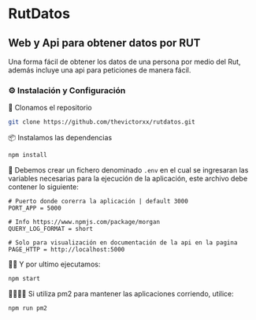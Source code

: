 # RutDatos

## Web y Api para obtener datos por RUT

Una forma fácil de obtener los datos de una persona por medio del Rut, además incluye una api para peticiones de manera fácil.

### ⚙ Instalación y Configuración

📎 Clonamos el repositorio

```bash
git clone https://github.com/thevictorxx/rutdatos.git
```

📦 Instalamos las dependencias

```bash
npm install
```

📄 Debemos crear un fichero denominado `.env` en el cual se ingresaran las variables necesarias para la ejecución de la aplicación, este archivo debe contener lo siguiente:

```env
# Puerto donde corerra la aplicación | default 3000 
PORT_APP = 5000

# Info https://www.npmjs.com/package/morgan
QUERY_LOG_FORMAT = short

# Solo para visualización en documentación de la api en la pagina 
PAGE_HTTP = http://localhost:5000
```

🏃‍♂️ Y por ultimo ejecutamos:

```bash
npm start
```

🏃‍♂️🏃‍♀️ Si utiliza pm2 para mantener las aplicaciones corriendo, utilice:

```bash
npm run pm2
```
